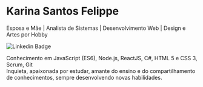 # Karina Santos Felippe

Esposa e Mãe | Analista de Sistemas | Desenvolvimento Web | Design e Artes por Hobby

![Linkedin Badge](https://img.shields.io/badge/-Karina_Santos_Felippe-yellow?style=flat-square&logo=Linkedin&logoColor=white&link=https://www.linkedin.com/in/karina-santos-felippe-49886634/)

Conhecimento em JavaScript (ES6), Node.js, ReactJS, C#, HTML 5 e CSS 3, Scrum, Git
<br/>Inquieta, apaixonada por estudar, amante do ensino e do compartilhamento de conhecimentos, sempre desenvolvendo novas habilidades.


<!--
**karinasantosfelippe/karinasantosfelippe** is a ✨ _special_ ✨ repository because its `README.md` (this file) appears on your GitHub profile.

Here are some ideas to get you started:

- 🔭 I’m currently working on ...
- 🌱 I’m currently learning ...
- 👯 I’m looking to collaborate on ...
- 🤔 I’m looking for help with ...
- 💬 Ask me about ...
- 📫 How to reach me: ...
- 😄 Pronouns: ...
- ⚡ Fun fact: ...
-->
